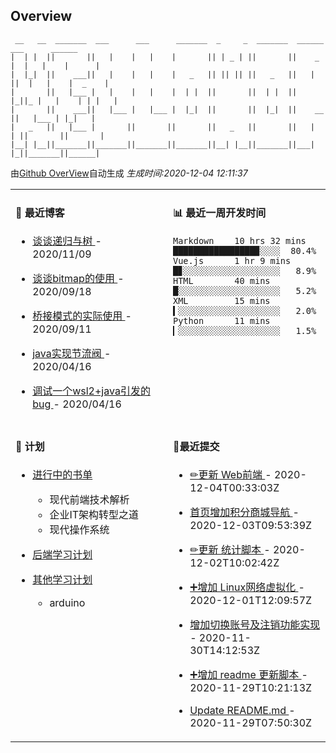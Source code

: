 
## Overview

```
 __   __  _______  ___      ___      _______  _     _  _______  ______    ___      ______  
|  | |  ||       ||   |    |   |    |       || | _ | ||       ||    _ |  |   |    |      | 
|  |_|  ||    ___||   |    |   |    |   _   || || || ||   _   ||   | ||  |   |    |  _    |
|       ||   |___ |   |    |   |    |  | |  ||       ||  | |  ||   |_||_ |   |    | | |   |
|       ||    ___||   |___ |   |___ |  |_|  ||       ||  |_|  ||    __  ||   |___ | |_|   |
|   _   ||   |___ |       ||       ||       ||   _   ||       ||   |  | ||       ||       |
|__| |__||_______||_______||_______||_______||__| |__||_______||___|  |_||_______||______|                        
```

由[Github OverView](https://github.com/0xcaffebabe/0xcaffebabe)自动生成 _生成时间:2020-12-04 12:11:37_

<table>

<tr>
<td valign="top" width="50%">

#### 📖 最近博客


* <a href="https://ismy.wang/%E7%AE%97%E6%B3%95/2020/11/09/%E8%B0%88%E8%B0%88%E9%80%92%E5%BD%92%E4%B8%8E%E6%A0%91.html" target="_blank"> 谈谈递归与树 </a> - 2020/11/09 

    
* <a href="https://ismy.wang/%E7%AE%97%E6%B3%95/2020/09/18/%E8%B0%88%E8%B0%88bitmap%E7%9A%84%E4%BD%BF%E7%94%A8.html" target="_blank"> 谈谈bitmap的使用 </a> - 2020/09/18 

    
* <a href="https://ismy.wang/%E8%AE%BE%E8%AE%A1%E6%A8%A1%E5%BC%8F/2020/09/11/%E6%A1%A5%E6%8E%A5%E6%A8%A1%E5%BC%8F%E7%9A%84%E5%AE%9E%E9%99%85%E4%BD%BF%E7%94%A8.html" target="_blank"> 桥接模式的实际使用 </a> - 2020/09/11 

    
* <a href="https://ismy.wang/java/2020/04/16/JAVA%E5%AE%9E%E7%8E%B0%E8%8A%82%E6%B5%81%E9%98%80.html" target="_blank"> java实现节流阀 </a> - 2020/04/16 

    
* <a href="https://ismy.wang/%E6%97%A5%E5%B8%B8/2020/04/16/%E8%B0%83%E8%AF%95%E4%B8%80%E4%B8%AAwsl2+java%E5%BC%95%E5%8F%91%E7%9A%84bug.html" target="_blank"> 调试一个wsl2+java引发的bug </a> - 2020/04/16 

        

</td>

<td valign="top" width="50%">

#### 📊 最近一周开发时间

```
Markdown    10 hrs 32 mins ████████████████▉░░░░  80.4%
Vue.js      1 hr 9 mins    █▊░░░░░░░░░░░░░░░░░░░   8.9%
HTML        40 mins        █░░░░░░░░░░░░░░░░░░░░   5.2%
XML         15 mins        ▍░░░░░░░░░░░░░░░░░░░░   2.0%
Python      11 mins        ▎░░░░░░░░░░░░░░░░░░░░   1.5%
```

</td>

</tr>

<tr>

<td valign="top" width="50%">

#### 📝 计划

- [进行中的书单](https://github.com/users/0xcaffebabe/projects/4)
  - 现代前端技术解析
  - 企业IT架构转型之道
  - 现代操作系统


- [后端学习计划](https://github.com/users/0xcaffebabe/projects/1)


- [其他学习计划](https://github.com/users/0xcaffebabe/projects/3)
  - arduino


<td>

#### 🌴最近提交


* <a href="https://github.com/0xcaffebabe/note" target="_blank"> ✏更新 Web前端 </a> - 2020-12-04T00:33:03Z 

    
* <a href="https://github.com/0xcaffebabe/blb-consumer-frontend" target="_blank"> 首页增加积分商城导航 </a> - 2020-12-03T09:53:39Z 

    
* <a href="https://github.com/0xcaffebabe/note" target="_blank"> ✏更新 统计脚本 </a> - 2020-12-02T10:02:42Z 

    
* <a href="https://github.com/0xcaffebabe/note" target="_blank"> ➕增加 Linux网络虚拟化 </a> - 2020-12-01T12:09:57Z 

    
* <a href="https://github.com/0xcaffebabe/blb-consumer-frontend" target="_blank"> 增加切换账号及注销功能实现 </a> - 2020-11-30T14:12:53Z 

    
* <a href="https://github.com/0xcaffebabe/note" target="_blank"> ➕增加 readme 更新脚本 </a> - 2020-11-29T10:21:13Z 

    
* <a href="https://github.com/0xcaffebabe/note" target="_blank"> Update README.md </a> - 2020-11-29T07:50:30Z 

    

</td>

</tr>

</table>

